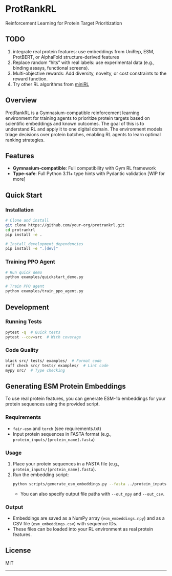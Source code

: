 # ProtRankRL

Reinforcement Learning for Protein Target Prioritization

## TODO
1. integrate real protein features: use embeddings from UniRep, ESM, ProtBERT, or AlphaFold structure-derived features
2. Replace random “hits” with real labels: use experimental data (e.g., binding assays, functional screens).
3. Multi-objective rewards: Add diversity, novelty, or cost constraints to the reward function.
4. Try other RL algorithms from [miniRL](https://github.com/seungeunrho/minimalRL)

## Overview

ProtRankRL is a Gymnasium-compatible reinforcement learning environment for training agents to prioritize protein targets based on scientific embeddings and known outcomes. The goal of this is to understand RL and apply it to one digital domain. The environment models triage decisions over protein batches, enabling RL agents to learn optimal ranking strategies.

## Features

- **Gymnasium-compatible**: Full compatibility with Gym RL framework
- **Type-safe**: Full Python 3.11+ type hints with Pydantic validation
[WIP for more]

## Quick Start

### Installation

```bash
# Clone and install
git clone https://github.com/your-org/protrankrl.git
cd protrankrl
pip install -e .

# Install development dependencies
pip install -e ".[dev]"
```

### Training PPO Agent

```bash
# Run quick demo
python examples/quickstart_demo.py

# Train PPO agent
python examples/train_ppo_agent.py
```

## Development

### Running Tests

```bash
pytest -q  # Quick tests
pytest --cov=src  # With coverage
```

### Code Quality

```bash
black src/ tests/ examples/  # Format code
ruff check src/ tests/ examples/  # Lint code
mypy src/  # Type checking
```

## Generating ESM Protein Embeddings

To use real protein features, you can generate ESM-1b embeddings for your protein sequences using the provided script.

### Requirements
- `fair-esm` and `torch` (see requirements.txt)
- Input protein sequences in FASTA format (e.g., `protein_inputs/[protein_name].fasta`)

### Usage

1. Place your protein sequences in a FASTA file (e.g., `protein_inputs/[protein_name].fasta`).
2. Run the embedding script:
   ```bash
   python scripts/generate_esm_embeddings.py --fasta ../protein_inputs/[protein_name].fasta
   ```
   - You can also specify output file paths with `--out_npy` and `--out_csv`.

### Output
- Embeddings are saved as a NumPy array (`esm_embeddings.npy`) and as a CSV file (`esm_embeddings.csv`) with sequence IDs.
- These files can be loaded into your RL environment as real protein features.


## License

MIT

---